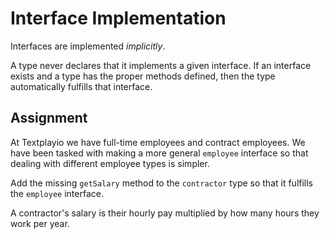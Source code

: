 # Interface Implementation

Interfaces are implemented *implicitly*.

A type never declares that it implements a given interface. If an interface exists and a type has the proper methods defined, then the type automatically fulfills that interface.

## Assignment

At Textplayio we have full-time employees and contract employees. We have been tasked with making a more general `employee` interface so that dealing with different employee types is simpler.

Add the missing `getSalary` method to the `contractor` type so that it fulfills the `employee` interface.

A contractor's salary is their hourly pay multiplied by how many hours they work per year.

